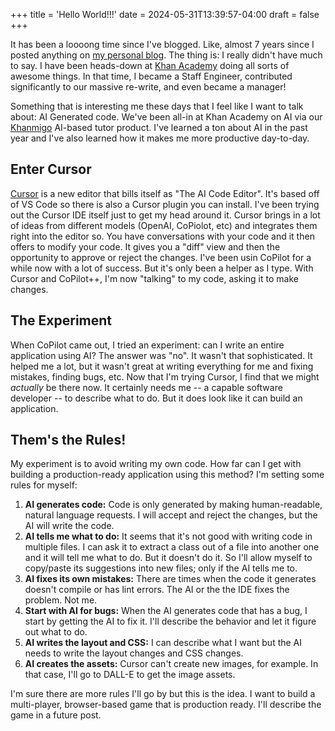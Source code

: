 +++
title = 'Hello World!!!'
date = 2024-05-31T13:39:57-04:00
draft = false
+++

It has been a loooong time since I've blogged.  Like, almost 7 years since I posted anything on [my personal blog](http://briangenisio.com/). The thing is: I really didn't have much to say.  I have been heads-down at [Khan Academy](https://khanacademy.org) doing all sorts of awesome things.  In that time, I became a Staff Engineer, contributed significantly to our massive re-write, and even became a manager!

Something that is interesting me these days that I feel like I want to talk about: AI Generated code.  We've been all-in at Khan Academy on AI via our [Khanmigo](https://www.khanmigo.ai/) AI-based tutor product. I've learned a ton about AI in the past year and I've also learned how it makes me more productive day-to-day.

## Enter Cursor
[Cursor](https://cursor.sh/) is a new editor that bills itself as "The AI Code Editor". It's based off of VS Code so there is also a Cursor plugin you can install.  I've been trying out the Cursor IDE itself just to get my head around it.  Cursor brings in a lot of ideas from different models (OpenAI, CoPiolot, etc) and integrates them right into the editor so. You have conversations with your code and it then offers to modify your code.  It gives you a "diff" view and then the opportunity to approve or reject the changes.  I've been usin CoPilot for a while now with a lot of success.  But it's only been a helper as I type.  With Cursor and CoPilot++, I'm now "talking" to my code, asking it to make changes.

## The Experiment
When CoPilot came out, I tried an experiment: can I write an entire application using AI?  The answer was "no".  It wasn't that sophisticated.  It helped me a lot, but it wasn't great at writing everything for me and fixing mistakes, finding bugs, etc.  Now that I'm trying Cursor, I find that we might _actually_ be there now.  It certainly needs me -- a capable software developer -- to describe what to do.  But it does look like it can build an application.

## Them's the Rules!
My experiment is to avoid writing my own code.  How far can I get with building a production-ready application using this method?  I'm setting some rules for myself:

1. **AI generates code:** Code is only generated by making human-readable, natural language requests. I will accept and reject the changes, but the AI will write the code.
2. **AI tells me what to do:** It seems that it's not good with writing code in multiple files.  I can ask it to extract a class out of a file into another one and it will tell me what to do. But it doesn't do it.  So I'll allow myself to copy/paste its suggestions into new files; only if the AI tells me to.
3. **AI fixes its own mistakes:** There are times when the code it generates doesn't compile or has lint errors.  The AI or the the IDE fixes the problem. Not me.
4. **Start with AI for bugs:** When the AI generates code that has a bug, I start by getting the AI to fix it.  I'll describe the behavior and let it figure out what to do.
5. **AI writes the layout and CSS:** I can describe what I want but the AI needs to write the layout changes and CSS changes.
6. **AI creates the assets:** Cursor can't create new images, for example.  In that case, I'll go to DALL-E to get the image assets.

I'm sure there are more rules I'll go by but this is the idea.  I want to build a multi-player, browser-based game that is production ready.  I'll describe the game in a future post.